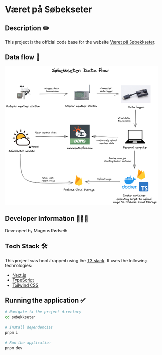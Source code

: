 # Været på Søbekseter

## Description ✏️

This project is the official code base for the website [Været på Søbekkseter](sobekkseter.systemsoft.no).

## Data flow 📝

![Data flow](./static/data-flow.png)

## Developer Information 🙋🏼‍♂️

Developed by Magnus Rødseth.

## Tech Stack 🛠

This project was bootstrapped using the [T3 stack](https://create.t3.gg/). It uses the following technologies:

- [Next.js](https://nextjs.org/)
- [TypeScript](https://www.typescriptlang.org/)
- [Tailwind CSS](https://tailwindcss.com/)

## Running the application ✅

```sh
# Navigate to the project directory
cd sobekkseter

# Install dependencies
pnpm i

# Run the application
pnpm dev
```
